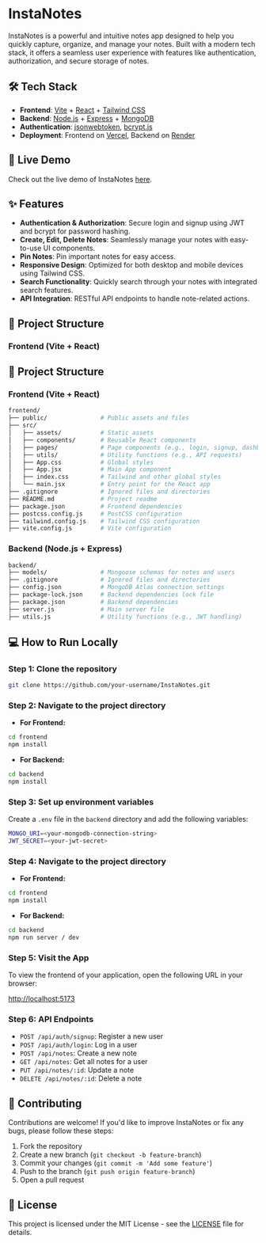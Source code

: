 # InstaNotes

InstaNotes is a powerful and intuitive notes app designed to help you quickly capture, organize, and manage your notes. Built with a modern tech stack, it offers a seamless user experience with features like authentication, authorization, and secure storage of notes.

## 🛠 Tech Stack

- **Frontend**: [Vite](https://vitejs.dev/) + [React](https://reactjs.org/) + [Tailwind CSS](https://tailwindcss.com/)
- **Backend**: [Node.js](https://nodejs.org/en/) + [Express](https://expressjs.com/) + [MongoDB](https://www.mongodb.com/)
- **Authentication**: [jsonwebtoken](https://github.com/auth0/node-jsonwebtoken), [bcrypt.js](https://github.com/dcodeIO/bcrypt.js)
- **Deployment**: Frontend on [Vercel](https://vercel.com/), Backend on [Render](https://render.com/)

## 🔗 Live Demo

Check out the live demo of InstaNotes [here](https://insta-notes.vercel.app/).

## ✨ Features

- **Authentication & Authorization**: Secure login and signup using JWT and bcrypt for password hashing.
- **Create, Edit, Delete Notes**: Seamlessly manage your notes with easy-to-use UI components.
- **Pin Notes**: Pin important notes for easy access.
- **Responsive Design**: Optimized for both desktop and mobile devices using Tailwind CSS.
- **Search Functionality**: Quickly search through your notes with integrated search features.
- **API Integration**: RESTful API endpoints to handle note-related actions.

## 📂 Project Structure

### Frontend (Vite + React)
## 📂 Project Structure

### Frontend (Vite + React)

```bash
frontend/
├── public/               # Public assets and files
├── src/
│   ├── assets/           # Static assets
│   ├── components/       # Reusable React components
│   ├── pages/            # Page components (e.g., login, signup, dashboard)
│   ├── utils/            # Utility functions (e.g., API requests)
│   ├── App.css           # Global styles
│   ├── App.jsx           # Main App component
│   ├── index.css         # Tailwind and other global styles
│   └── main.jsx          # Entry point for the React app
├── .gitignore            # Ignored files and directories
├── README.md             # Project readme
├── package.json          # Frontend dependencies
├── postcss.config.js     # PostCSS configuration
├── tailwind.config.js    # Tailwind CSS configuration
├── vite.config.js        # Vite configuration
```

### Backend (Node.js + Express)

```bash
backend/
├── models/               # Mongoose schemas for notes and users
├── .gitignore            # Ignored files and directories
├── config.json           # MongoDB Atlas connection settings
├── package-lock.json     # Backend dependencies lock file
├── package.json          # Backend dependencies
├── server.js             # Main server file
├── utils.js              # Utility functions (e.g., JWT handling)
```

## 💻 How to Run Locally

### Step 1: Clone the repository
```bash
git clone https://github.com/your-username/InstaNotes.git
```

### Step 2: Navigate to the project directory

- **For Frontend:**

```bash
cd frontend
npm install
```

- **For Backend:**

```bash
cd backend
npm install
```

### Step 3: Set up environment variables

Create a `.env` file in the `backend` directory and add the following variables:

```bash
MONGO_URI=<your-mongodb-connection-string>
JWT_SECRET=<your-jwt-secret>
```

### Step 4: Navigate to the project directory

- **For Frontend:**

```bash
cd frontend
npm install
```

- **For Backend:**

```bash
cd backend
npm run server / dev
```

### Step 5: Visit the App

To view the frontend of your application, open the following URL in your browser:

[http://localhost:5173](http://localhost:5173)

### Step 6: API Endpoints

- `POST /api/auth/signup`: Register a new user
- `POST /api/auth/login`: Log in a user
- `POST /api/notes`: Create a new note
- `GET /api/notes`: Get all notes for a user
- `PUT /api/notes/:id`: Update a note
- `DELETE /api/notes/:id`: Delete a note

## 👥 Contributing

Contributions are welcome! If you'd like to improve InstaNotes or fix any bugs, please follow these steps:

1. Fork the repository
2. Create a new branch (`git checkout -b feature-branch`)
3. Commit your changes (`git commit -m 'Add some feature'`)
4. Push to the branch (`git push origin feature-branch`)
5. Open a pull request

## 📄 License

This project is licensed under the MIT License - see the [LICENSE](LICENSE) file for details.

